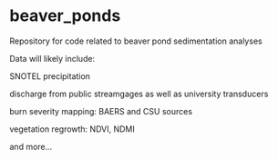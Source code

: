 # beaver_ponds
Repository for code related to beaver pond sedimentation analyses

Data will likely include:

SNOTEL precipitation

discharge from public streamgages as well as university transducers

burn severity mapping: BAERS and CSU sources

vegetation regrowth: NDVI, NDMI

and more...
